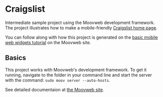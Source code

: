 # Craigslist

Intermediate sample project using the Moovweb development framework. The project illustrates how to make a mobile-friendly [Craigslist home page](http://sfbay.craigslist.org).

You can follow along with how this project is generated on the [basic mobile web widgets tutorial](http://beta.moovweb.com/learn/training/mobile/mobile_advanced) on the Moovweb site.

## Basics

This project works with Moovweb's development framework. To get it running, navigate to the folder in your command line and start the server with the command: `sudo moov server --auto-hosts`.

See detailed documentaion at [the Moovweb site](http://beta.moovweb.com).